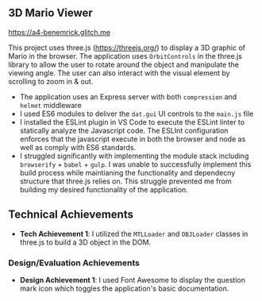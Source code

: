 ## 3D Mario Viewer

https://a4-benemrick.glitch.me

This project uses three.js (https://threejs.org/) to display a 3D graphic of Mario in the browser. The application uses `OrbitControls` in the three.js library to allow the user to rotate around the object and manipulate the viewing angle. The user can also interact with the visual element by scrolling to zoom in & out.

- The application uses an Express server with both `compression` and `helmet` middleware
- I used ES6 modules to deliver the `dat.gui` UI controls to the `main.js` file
- I installed the ESLint plugin in VS Code to execute the ESLint linter to statically analyze the Javascript code. The ESLInt configuration enforces that the javascript execute in both the browser and node as well as comply with ES6 standards.
- I struggled significantly with implementing the module stack including `browserify` + `babel` + `gulp`. I was unable to successfully implement this build process while maintianing the functionality and dependecny structure that three.js relies on. This struggle prevented me from building my desired functionality of the application.

## Technical Achievements
- **Tech Achievement 1**: I utilized the `MTLLoader` and `OBJLoader` classes in three.js to build a 3D object in the DOM. 

### Design/Evaluation Achievements
- **Design Achievement 1**: I used Font Awesome to display the question mark icon which toggles the application's basic documentation.
